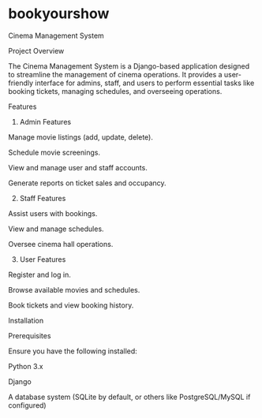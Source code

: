 # bookyourshow
Cinema Management System

Project Overview

The Cinema Management System is a Django-based application designed to streamline the management of cinema operations. It provides a user-friendly interface for admins, staff, and users to perform essential tasks like booking tickets, managing schedules, and overseeing operations.

Features

1. Admin Features

Manage movie listings (add, update, delete).

Schedule movie screenings.

View and manage user and staff accounts.

Generate reports on ticket sales and occupancy.

2. Staff Features

Assist users with bookings.

View and manage schedules.

Oversee cinema hall operations.

3. User Features

Register and log in.

Browse available movies and schedules.

Book tickets and view booking history.

Installation

Prerequisites

Ensure you have the following installed:

Python 3.x

Django

A database system (SQLite by default, or others like PostgreSQL/MySQL if configured)

